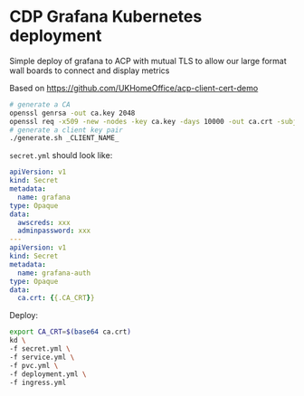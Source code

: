 # CDP Grafana Kubernetes deployment
Simple deploy of grafana to ACP with mutual TLS to allow our large format wall boards to connect and display metrics

Based on https://github.com/UKHomeOffice/acp-client-cert-demo

```bash
# generate a CA
openssl genrsa -out ca.key 2048
openssl req -x509 -new -nodes -key ca.key -days 10000 -out ca.crt -subj "/CN=example-ca"
# generate a client key pair
./generate.sh _CLIENT_NAME_
```

`secret.yml` should look like:
```yaml
apiVersion: v1
kind: Secret
metadata:
  name: grafana
type: Opaque
data:
  awscreds: xxx
  adminpassword: xxx
---
apiVersion: v1
kind: Secret
metadata:
  name: grafana-auth
type: Opaque
data:
  ca.crt: {{.CA_CRT}}
```

Deploy:
```bash
export CA_CRT=$(base64 ca.crt)
kd \ 
-f secret.yml \
-f service.yml \
-f pvc.yml \
-f deployment.yml \
-f ingress.yml
```
